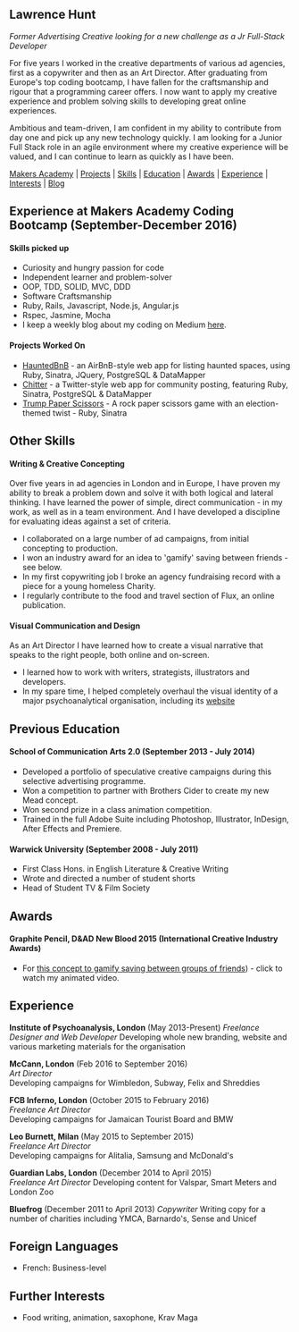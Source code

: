 ## Lawrence Hunt
*Former Advertising Creative looking for a new challenge as a Jr Full-Stack Developer*

For five years I worked in the creative departments of various ad agencies, first as a copywriter and then as an Art Director.
After graduating from Europe's top coding bootcamp, I have fallen for the craftsmanship and rigour that a programming career offers.
I now want to apply my creative experience and problem solving skills to developing great online experiences.

Ambitious and team-driven, I am confident in my ability to contribute from day one and pick up any new technology quickly.
I am looking for a Junior Full Stack role in an agile environment where my creative experience will be valued, and I can continue to learn as quickly as I have been.


[Makers Academy](#makers) | [Projects](#projects) | [Skills](#skills) | [Education](#education) | [Awards](#awards) | [Experience](#experience) | [Interests](#interests) | [Blog](https://medium.com/@lawrencehunt)



## <a name="makers"> Experience at Makers Academy Coding Bootcamp (September-December 2016)</a>

#### Skills picked up

- Curiosity and hungry passion for code
- Independent learner and problem-solver
- OOP, TDD, SOLID, MVC, DDD
- Software Craftsmanship
- Ruby, Rails, Javascript, Node.js, Angular.js
- Rspec, Jasmine, Mocha
- I keep a weekly blog about my coding on Medium [here](https://medium.com/@lawrencehunt).

#### <a name="projects"> Projects Worked On </a>
- [HauntedBnB](https://github.com/LawrenceHunt/makersbnb) - an AirBnB-style web app for listing haunted spaces, using Ruby, Sinatra, JQuery, PostgreSQL & DataMapper
- [Chitter](https://github.com/LawrenceHunt/chitter-challenge) - a Twitter-style web app for community posting, featuring Ruby, Sinatra, PostgreSQL & DataMapper
- [Trump Paper Scissors](https://github.com/LawrenceHunt/rps-challenge) - A rock paper scissors game with an election-themed twist - Ruby, Sinatra



## <a name="skills"> Other Skills </a>

#### Writing & Creative Concepting

Over five years in ad agencies in London and in Europe, I have proven my ability to break a problem down and solve it with both logical and lateral thinking.
I have learned the power of simple, direct communication - in my work, as well as in a team environment.
And I have developed a discipline for evaluating ideas against a set of criteria.

- I collaborated on a large number of ad campaigns, from initial concepting to production.
- I won an industry award for an idea to 'gamify' saving between friends - see below.
- In my first copywriting job I broke an agency fundraising record with a piece for a young homeless Charity.
- I regularly contribute to the food and travel section of Flux, an online publication.


#### Visual Communication and Design

As an Art Director I have learned how to create a visual narrative that speaks to the right people, both online and on-screen.

- I learned how to work with writers, strategists, illustrators and developers.
- In my spare time, I helped completely overhaul the visual identity of a major psychoanalytical organisation, including its [website](https://www.psychoanalysis.org.uk)




## <a name="education"> Previous Education </a>

#### School of Communication Arts 2.0 (September 2013 - July 2014)

- Developed a portfolio of speculative creative campaigns during this selective advertising programme.
- Won a competition to partner with Brothers Cider to create my new Mead concept.
- Won second prize in a class animation competition.
- Trained in the full Adobe Suite including Photoshop, Illustrator, InDesign, After Effects and Premiere.

#### Warwick University (September 2008 - July 2011)

- First Class Hons. in English Literature & Creative Writing
- Wrote and directed a number of student shorts
- Head of Student TV & Film Society




## <a name="awards"> Awards </a>

#### Graphite Pencil, D&AD New Blood 2015 (International Creative Industry Awards)
- For [this concept to gamify saving between groups of friends](https://www.youtube.com/watch?v=RSRq5E6t5dU)) - click to watch my animated video.



## <a name="experience"> Experience </a>

**Institute of Psychoanalysis, London** (May 2013-Present)
*Freelance Designer and Web Developer*
Developing whole new branding, website and various marketing materials for the organisation

**McCann, London** (Feb 2016 to September 2016)    
*Art Director*  
Developing campaigns for Wimbledon, Subway, Felix and Shreddies

**FCB Inferno, London** (October 2015 to February 2016)    
*Freelance Art Director*  
Developing campaigns for Jamaican Tourist Board and BMW

**Leo Burnett, Milan** (May 2015 to September 2015)   
*Freelance Art Director*  
Developing campaigns for Alitalia, Samsung and McDonald's

**Guardian Labs, London** (December 2014 to April 2015)   
*Freelance Art Director*
Developing content for Valspar, Smart Meters and London Zoo

**Bluefrog** (December 2011 to April 2013)
*Copywriter*
Writing copy for a number of charities including YMCA, Barnardo's, Sense and Unicef



## Foreign Languages

- French: Business-level


## <a name = "interests">Further Interests</a>

- Food writing, animation, saxophone, Krav Maga
